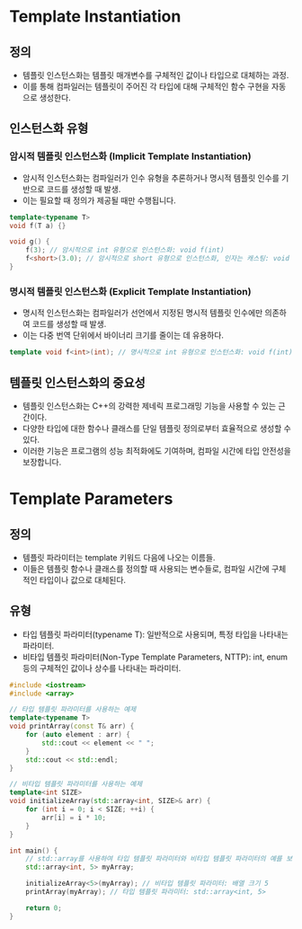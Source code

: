# Template Instantiation

## 정의
- 템플릿 인스턴스화는 템플릿 매개변수를 구체적인 값이나 타입으로 대체하는 과정.
- 이를 통해 컴파일러는 템플릿이 주어진 각 타입에 대해 구체적인 함수 구현을 자동으로 생성한다.

## 인스턴스화 유형

### 암시적 템플릿 인스턴스화 (Implicit Template Instantiation)
- 암시적 인스턴스화는 컴파일러가 인수 유형을 추론하거나 명시적 템플릿 인수를 기반으로 코드를 생성할 때 발생.
- 이는 필요할 때 정의가 제공될 때만 수행됩니다.

```cpp
template<typename T>
void f(T a) {}

void g() {
    f(3); // 암시적으로 int 유형으로 인스턴스화: void f(int)
    f<short>(3.0); // 암시적으로 short 유형으로 인스턴스화, 인자는 캐스팅: void f(short)
}
```

### 명시적 템플릿 인스턴스화 (Explicit Template Instantiation)
- 명시적 인스턴스화는 컴파일러가 선언에서 지정된 명시적 템플릿 인수에만 의존하여 코드를 생성할 때 발생.
- 이는 다중 번역 단위에서 바이너리 크기를 줄이는 데 유용하다.

```cpp
template void f<int>(int); // 명시적으로 int 유형으로 인스턴스화: void f(int)
```

## 템플릿 인스턴스화의 중요성
- 템플릿 인스턴스화는 C++의 강력한 제네릭 프로그래밍 기능을 사용할 수 있는 근간이다.
- 다양한 타입에 대한 함수나 클래스를 단일 템플릿 정의로부터 효율적으로 생성할 수 있다.
- 이러한 기능은 프로그램의 성능 최적화에도 기여하며, 컴파일 시간에 타입 안전성을 보장합니다.


# Template Parameters

## 정의
- 템플릿 파라미터는 template 키워드 다음에 나오는 이름들.
- 이들은 템플릿 함수나 클래스를 정의할 때 사용되는 변수들로, 컴파일 시간에 구체적인 타입이나 값으로 대체된다.

## 유형
- 타입 템플릿 파라미터(typename T): 일반적으로 사용되며, 특정 타입을 나타내는 파라미터.
- 비타입 템플릿 파라미터(Non-Type Template Parameters, NTTP): int, enum 등의 구체적인 값이나 상수를 나타내는 파라미터.

```cpp
#include <iostream>
#include <array>

// 타입 템플릿 파라미터를 사용하는 예제
template<typename T>
void printArray(const T& arr) {
    for (auto element : arr) {
        std::cout << element << " ";
    }
    std::cout << std::endl;
}

// 비타입 템플릿 파라미터를 사용하는 예제
template<int SIZE>
void initializeArray(std::array<int, SIZE>& arr) {
    for (int i = 0; i < SIZE; ++i) {
        arr[i] = i * 10;
    }
}

int main() {
    // std::array를 사용하여 타입 템플릿 파라미터와 비타입 템플릿 파라미터의 예를 보여줌
    std::array<int, 5> myArray;

    initializeArray<5>(myArray); // 비타입 템플릿 파라미터: 배열 크기 5
    printArray(myArray); // 타입 템플릿 파라미터: std::array<int, 5>

    return 0;
}
```
